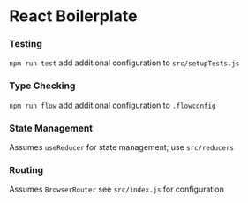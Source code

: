 # React Boilerplate

### Testing 
`npm run test` add additional configuration to `src/setupTests.js`

### Type Checking
`npm run flow` add additional configuration to `.flowconfig`

### State Management
Assumes `useReducer` for state management; use `src/reducers`

### Routing
Assumes `BrowserRouter` see `src/index.js` for configuration